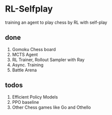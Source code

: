 # RL-Selfplay
training an agent to play chess  by RL with self-play

## done
1. Gomoku Chess board
2. MCTS Agent
3. RL Trainer, Rollout Sampler with Ray
4. Async. Training
5. Battle Arena

## todos
1. Efficient Policy Models
2. PPO baseline
3. Other Chess games like Go and Othello
